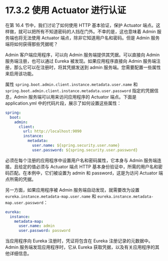 # 17.3.2 使用 Actuator 进行认证

在第 16.4 节中，我们讨论了如何使用 HTTP 基本验证，保护 Actuator 端点。这样做，就可以把所有不知道密码的人挡在门外。不幸的是，这也意味着 Admin 服务端也将无法使用 Actuator 端点，除非它知道用户名和密码。但是 Admin 服务端将如何获得那些凭据呢？

Admin 客户端应用程序，可以向 Admin 服务端提供其凭据。可以直接向 Admin 服务端注册，也可以通过 Eureka 被发现。如果应用程序直接向 Admin 服务端注册，那么它可以在注册时，将其凭据发送到 admin 服务端。您需要配置一些属性来启用该功能。

属性 `spring.boot.admin.client.instance.metadata.user.name` 和 `spring.boot.admin.client.instance.metadata.user.password` 指定的凭据信息，Admin 服务端可以用来访问应用程序的 Actuator 端点。下面是 application.yml 中的代码片段，展示了如何设置这些属性：

```yaml
spring:
  boot:
    admin:
      client:
        url: http://localhost:9090
        instance:
          metadata:
            user.name: ${spring.security.user.name}
            user.password: ${spring.security.user.password}
```

必须在每个注册的应用程序中设置用户名和密码属性，它本身与 Admin 服务端连接。且给定的值必须与 Actuator 端点 HTTP 基本身份验证中，所需的用户名和密码匹配。在本例中，它们被设置为 admin 和 password，这是为访问 Actuator 端点所需的凭据。

另一方面，如果应用程序被 Admin 服务端自动发现，就需要改为设置 `eureka.instance.metadata-map.user.name` 和 `eureka.instance.metadata-map.user.password`：

```yaml
eureka:
  instance:
    metadata-map:
      user.name: admin
      user.password: password
```

当应用程序向 Eureka 注册时，凭证将包含在 Eureka 注册记录的元数据中。Admin 服务端发现应用程序时，它从 Eureka 获取凭据，以及有关应用程序的其他详细信息。
